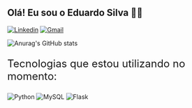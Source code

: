 <h2>Olá! Eu sou o Eduardo Silva 🖐🏻</h2>

[![Linkedin](https://img.shields.io/badge/LinkedIn-0077B5?style=for-the-badge&logo=linkedin&logoColor=white)](https://www.linkedin.com/in/eduardo-silva-9b15a2286/) 
[![Gmail](https://img.shields.io/badge/Gmail-D14836?style=for-the-badge&logo=gmail&logoColor=white)](mailto:davylf4@gmail.com)

![Anurag's GitHub stats](https://github-readme-stats.vercel.app/api?username=Hotchner&show_icons=true&theme=synthwave)


<div style="display: inline_block">
    <p style="font-size: 1.5rem">Tecnologias que estou utilizando no momento:</p>
    <img alt="Python" src="https://img.shields.io/badge/Python-3776AB?style=for-the-badge&logo=python&logoColor=white"/>
    <img alt="MySQL" src="https://img.shields.io/badge/MySQL-005C84?style=for-the-badge&logo=mysql&logoColor=white"/>
    <img alt="Flask" src="https://img.shields.io/badge/Flask-000000?style=for-the-badge&logo=flask&logoColor=white"/>
</div>
